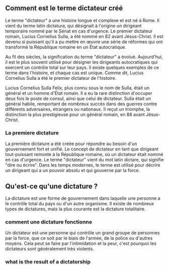 
## Comment est le terme dictateur créé
Le terme "dictateur" a une histoire longue et complexe et est né à Rome. Il vient du terme latin dictatura, qui désignait à l'origine un dirigeant temporaire nommé par le Sénat en cas d'urgence. 
Le premier dictateur romain, Lucius Cornelius Sulla, a été nommé en 82 avant Jésus-Christ. Il est devenu si puissant qu'il a pu mettre en œuvre une série de réformes qui ont transformé la République romaine en un État autocratique.

Au fil des siècles, la signification du terme "dictateur" a évolué. Aujourd'hui, il est le plus souvent utilisé pour désigner les dirigeants autocratiques qui exercent un contrôle total sur leur pays. Il existe quelques exemples de ce terme dans l'histoire, et chaque cas est unique.       Comme dit, Lucius Cornelius Sulla a été le premier dictateur de l'histoire.

Lucius Cornelius Sulla Felix, plus connu sous le nom de Sulla, était un général et un homme d'État romain. Il a eu la rare distinction d'occuper deux fois le poste de consul, ainsi que celui de dictateur. Sulla était un général habile, remportant de nombreux succès dans des guerres contre différents adversaires, étrangers ou nationaux. Il reçut un triomphe, la distinction la plus prestigieuse pour un général romain, en 88 avant Jésus-Christ.

### La premiere dictature
La première dictature a été créée pour répondre au besoin d'un gouvernement fort et unifié. Le concept de dictateur en tant que dirigeant tout-puissant remonte à la République romaine, où un dictateur était nommé en cas d'urgence. Le terme "dictateur" vient du mot latin dictare, qui signifie "dire ou écrire".  Dans les temps modernes, le terme est utilisé pour décrire un dirigeant qui a un pouvoir absolu et qui gouverne par la force.


## Qu'est-ce qu'une dictature ?
La dictature est une forme de gouvernement dans laquelle une personne a le contrôle total du pays ou d'un autre organisme. Il existe de nombreux types de dictatures, mais la plus courante est la dictature totalitaire.

### comment une dictature fonctionne
Un dictateur est une personne qui contrôle un grand groupe de personnes par la force, que ce soit par le biais de l'armée, de la police ou d'autres moyens. Cela peut se faire par l'intimidation et la peur, c'est pourquoi les dictateurs sont généralement très violents.

### what is the result of a dictatorship

